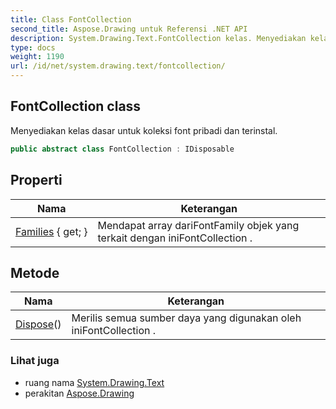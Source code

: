 ```yaml
---
title: Class FontCollection
second_title: Aspose.Drawing untuk Referensi .NET API
description: System.Drawing.Text.FontCollection kelas. Menyediakan kelas dasar untuk koleksi font pribadi dan terinstal.
type: docs
weight: 1190
url: /id/net/system.drawing.text/fontcollection/
---
```

## FontCollection class

Menyediakan kelas dasar untuk koleksi font pribadi dan terinstal.

```csharp
public abstract class FontCollection : IDisposable
```

## Properti

| Nama | Keterangan |
| --- | --- |
| [Families](../../system.drawing.text/fontcollection/families/) { get; } | Mendapat array dariFontFamily objek yang terkait dengan iniFontCollection . |

## Metode

| Nama | Keterangan |
| --- | --- |
| [Dispose](../../system.drawing.text/fontcollection/dispose/)() | Merilis semua sumber daya yang digunakan oleh iniFontCollection . |

### Lihat juga

* ruang nama [System.Drawing.Text](../../system.drawing.text/)
* perakitan [Aspose.Drawing](../../)


